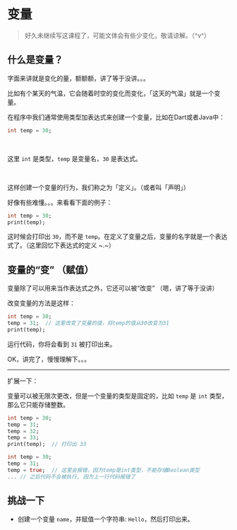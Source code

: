# 变量

> 好久未继续写这课程了，可能文体会有些少变化，敬请谅解。（^v^）


## 什么是变量？

字面来讲就是变化的量，额额额，讲了等于没讲。。。

比如有个某天的气温，它会随着时空的变化而变化，「这天的气温」就是一个变量。

在程序中我们通常使用类型加表达式来创建一个变量，比如在Dart或者Java中：

```dart
int temp = 30;
```

<br>

这里 `int` 是类型，`temp` 是变量名，`30` 是表达式。

<br>

这样创建一个变量的行为，我们称之为「定义」。（或者叫「声明」）

好像有些难懂。。。来看看下面的例子：

```dart
int temp = 30;
print(temp);
```

这时候会打印出 `30`，而不是 `temp`。在定义了变量之后，变量的名字就是一个表达式了。（这里回忆下表达式的定义 ~.~）

## 变量的“变” （赋值）

变量除了可以用来当作表达式之外，它还可以被“改变” （嗯，讲了等于没讲）

改变变量的方法是这样：

```dart
int temp = 30;
temp = 31;  // 这里改变了变量的值，将temp的值从30改变为31
print(temp);
```

运行代码，你将会看到 `31` 被打印出来。

OK，讲完了，慢慢理解下。。。


---

扩展一下：

变量可以被无限次更改，但是一个变量的类型是固定的，比如 `temp` 是 `int` 类型，那么它只能存储整数。

```dart
int temp = 30;
temp = 31;
temp = 32;
temp = 33;
print(temp);  // 打印出 33
```

```dart
int temp = 30;
temp = 31;
temp = true;  // 这里会报错，因为temp是int类型，不能存储Boolean类型
... // 之后代码不会被执行, 因为上一行代码报错了
```

## 挑战一下

- 创建一个变量 `name`，并赋值一个字符串: `Hello`，然后打印出来。

